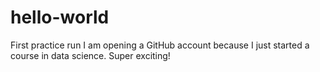 # hello-world
First practice run
I am opening a GitHub account because I just started a course in data science. Super exciting!
